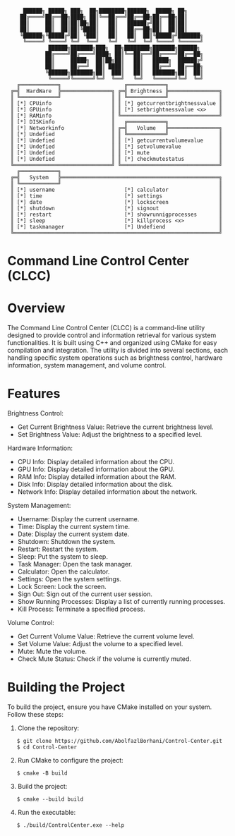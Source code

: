 ```
     ██████╗ █████╗ ███╗  ██╗████████╗██████╗  █████╗ ██╗     
    ██╔════╝██╔══██╗████╗ ██║╚══██╔══╝██╔══██╗██╔══██╗██║     
    ██║     ██║  ██║██║██╗██║   ██║   ██████╔╝██║  ██║██║     
    ██║     ██║  ██║██║╚████║   ██║   ██╔══██╗██║  ██║██║     
    ╚██████╗╚█████╔╝██║ ╚███║   ██║   ██║  ██║╚█████╔╝███████╗
     ╚═════╝ ╚════╝ ╚═╝  ╚══╝   ╚═╝   ╚═╝  ╚═╝ ╚════╝ ╚══════╝
             ██████╗███████╗███╗  ██╗████████╗███████╗██████╗ 
            ██╔════╝██╔════╝████╗ ██║╚══██╔══╝██╔════╝██╔══██╗
            ██║     █████╗  ██║██╗██║   ██║   █████╗  ██████╔╝
            ██║     ██╔══╝  ██║ ████║   ██║   ██╔══╝  ██╔══██╗
            ╚██████╗███████╗██║  ███║   ██║   ███████╗██║  ██║
             ╚═════╝╚══════╝╚═╝  ╚══╝   ╚═╝   ╚══════╝╚═╝  ╚═╝
   ╔════════════╗                    ╔════════════╗
 ╔═╣  HardWare  ╠════════════════╗ ╔═╣ Brightness ╠════════════════╗
 ║ ╚════════════╝                ║ ║ ╚════════════╝                ║
 ║ [*] CPUinfo                   ║ ║ [*] getcurrentbrightnessvalue ║
 ║ [*] GPUinfo                   ║ ║ [*] setbrightnessvalue <x>    ║
 ║ [*] RAMinfo                   ║ ╚═══════════════════════════════╝
 ║ [*] DISKinfo                  ║   ╔════════════╗
 ║ [*] Networkinfo               ║ ╔═╣   Volume   ╠════════════════╗
 ║ [*] Undefied                  ║ ║ ╚════════════╝                ║
 ║ [*] Undefied                  ║ ║ [*] getcurrentvolumevalue     ║
 ║ [*] Undefied                  ║ ║ [*] setvolumevalue            ║
 ║ [*] Undefied                  ║ ║ [*] mute                      ║
 ║ [*] Undefied                  ║ ║ [*] checkmutestatus           ║
 ╚═══════════════════════════════╝ ╚═══════════════════════════════╝
   ╔════════════╗
 ╔═╣   System   ╠══════════════════════════════════════════════════╗
 ║ ╚════════════╝                                                  ║
 ║ [*] username                      [*] calculator                ║
 ║ [*] time                          [*] settings                  ║
 ║ [*] date                          [*] lockscreen                ║
 ║ [*] shutdown                      [*] signout                   ║
 ║ [*] restart                       [*] showrunnigprocesses       ║
 ║ [*] sleep                         [*] killprocess <x>           ║
 ║ [*] taskmanager                   [*] Undefiend                 ║
 ╚═════════════════════════════════════════════════════════════════╝
```

Command Line Control Center (CLCC)
==================================

Overview
================
The Command Line Control Center (CLCC) is a command-line utility designed to provide control and information retrieval for various system functionalities. It is built using C++ and organized using CMake for easy compilation and integration. The utility is divided into several sections, each handling specific system operations such as brightness control, hardware information, system management, and volume control.

Features
================
Brightness Control:
- Get Current Brightness Value: Retrieve the current brightness level.
- Set Brightness Value: Adjust the brightness to a specified level.

Hardware Information:
- CPU Info: Display detailed information about the CPU.
- GPU Info: Display detailed information about the GPU.
- RAM Info: Display detailed information about the RAM.
- Disk Info: Display detailed information about the disk.
- Network Info: Display detailed information about the network.

System Management:
- Username: Display the current username.
- Time: Display the current system time.
- Date: Display the current system date.
- Shutdown: Shutdown the system.
- Restart: Restart the system.
- Sleep: Put the system to sleep.
- Task Manager: Open the task manager.
- Calculator: Open the calculator.
- Settings: Open the system settings.
- Lock Screen: Lock the screen.
- Sign Out: Sign out of the current user session.
- Show Running Processes: Display a list of currently running processes.
- Kill Process: Terminate a specified process.

Volume Control:
- Get Current Volume Value: Retrieve the current volume level.
- Set Volume Value: Adjust the volume to a specified level.
- Mute: Mute the volume.
- Check Mute Status: Check if the volume is currently muted.

Building the Project
====================
To build the project, ensure you have CMake installed on your system. Follow these steps:

1. Clone the repository:
```
   $ git clone https://github.com/AbolfazlBorhani/Control-Center.git
   $ cd Control-Center
```
2. Run CMake to configure the project:
```
   $ cmake -B build
```
3. Build the project:
```
   $ cmake --build build
```
4. Run the executable:
```
   $ ./build/ControlCenter.exe --help
```
